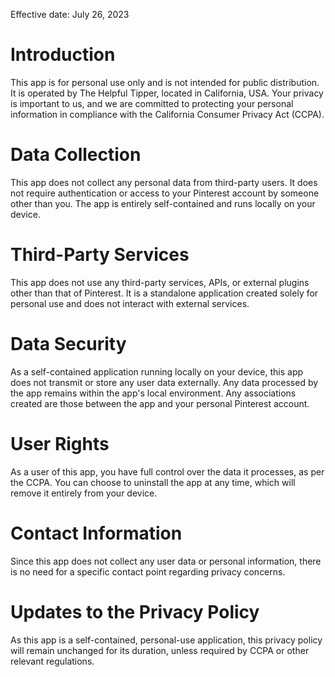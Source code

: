 Effective date: July 26, 2023

# Introduction
This app is for personal use only and is not intended for public distribution. It is operated by The Helpful Tipper, located in California, USA. Your privacy is important to us, and we are committed to protecting your personal information in compliance with the California Consumer Privacy Act (CCPA).

# Data Collection
This app does not collect any personal data from third-party users. It does not require authentication or access to your Pinterest account by someone other than you. The app is entirely self-contained and runs locally on your device.

# Third-Party Services
This app does not use any third-party services, APIs, or external plugins other than that of Pinterest. It is a standalone application created solely for personal use and does not interact with external services.

# Data Security
As a self-contained application running locally on your device, this app does not transmit or store any user data externally. Any data processed by the app remains within the app's local environment. Any associations created are those between the app and your personal Pinterest account. 

# User Rights
As a user of this app, you have full control over the data it processes, as per the CCPA. You can choose to uninstall the app at any time, which will remove it entirely from your device.

# Contact Information
Since this app does not collect any user data or personal information, there is no need for a specific contact point regarding privacy concerns. 

# Updates to the Privacy Policy
As this app is a self-contained, personal-use application, this privacy policy will remain unchanged for its duration, unless required by CCPA or other relevant regulations.
